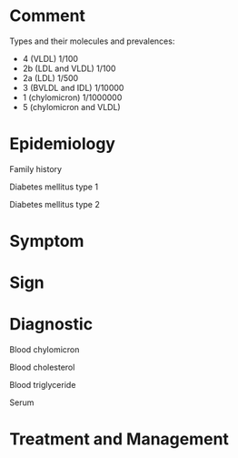 # Comment

Types and their molecules and prevalences:

- 4 (VLDL) 1/100
- 2b (LDL and VLDL) 1/100
- 2a (LDL) 1/500
- 3 (BVLDL and IDL) 1/10000
- 1 (chylomicron) 1/1000000
- 5 (chylomicron and VLDL)

# Epidemiology

Family history

Diabetes mellitus type 1

Diabetes mellitus type 2

# Symptom

# Sign

# Diagnostic

Blood chylomicron

Blood cholesterol

Blood triglyceride

Serum

# Treatment and Management
